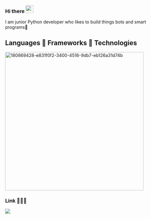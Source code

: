 ### Hi there <img src="https://user-images.githubusercontent.com/1303154/88677602-1635ba80-d120-11ea-84d8-d263ba5fc3c0.gif" width="25" height="25">

I am junior Python developer who likes to build things bots and smart programs🦾

## Languages :link: Frameworks :link: Technologies 
<img width="447" alt="180869428-e831f0f2-3400-4516-9db7-eb126a31d74b" src="https://user-images.githubusercontent.com/84875420/180869428-e831f0f2-3400-4516-9db7-eb126a31d74b.png">

### Link 👨🏻‍💻 
[![](https://camo.githubusercontent.com/7e1a1a039c75a7c4d2a91d7f97bf0a1c2adcf7cb49b7dbbfc02963a4f9fdaca4/68747470733a2f2f696d672e736869656c64732e696f2f62616467652f6c696e6b6564696e2d2532333030373742352e7376673f7374796c653d666f722d7468652d6261646765266c6f676f3d6c696e6b6564696e266c6f676f436f6c6f723d7768697465)](https://www.linkedin.com/in/s-chaikovskyi/)
